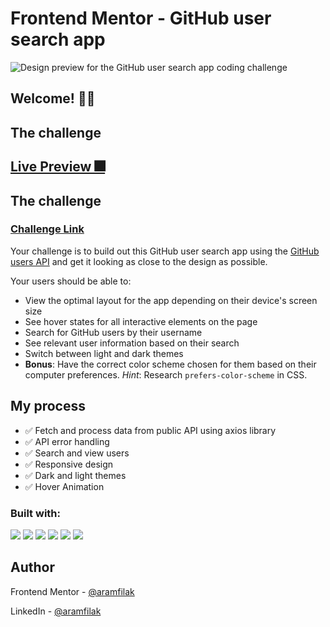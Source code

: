 # Frontend Mentor - GitHub user search app

![Design preview for the GitHub user search app coding challenge](./preview.jpg)

## Welcome! 👋🏻

## The challenge

## [Live Preview 🎆](https://github-user-search-app-ivory.vercel.app)

## The challenge

### [Challenge Link](https://www.frontendmentor.io/challenges/github-user-search-app-Q09YOgaH6)

Your challenge is to build out this GitHub user search app using
the [GitHub users API](https://docs.github.com/en/rest/reference/users#get-a-user) and get it looking as close to the
design as possible.

Your users should be able to:

- View the optimal layout for the app depending on their device's screen size
- See hover states for all interactive elements on the page
- Search for GitHub users by their username
- See relevant user information based on their search
- Switch between light and dark themes
- **Bonus**: Have the correct color scheme chosen for them based on their computer preferences. _Hint_:
  Research `prefers-color-scheme` in CSS.

## My process

- ✅ Fetch and process data from public API using axios library
- ✅ API error handling
- ✅ Search and view users
- ✅ Responsive design
- ✅ Dark and light themes
- ✅ Hover Animation

### Built with:

![](https://img.shields.io/badge/React-20232A?style=for-the-badge&logo=react&logoColor=61DAFB)
![](https://img.shields.io/badge/TypeScript-007ACC?style=for-the-badge&logo=typescript&logoColor=white)
![](https://img.shields.io/badge/Sass-CC6699?style=for-the-badge&logo=sass&logoColor=white)
![](https://img.shields.io/badge/HTML5-E34F26?style=for-the-badge&logo=html5&logoColor=white)
![](https://img.shields.io/badge/WebStorm-000000?style=for-the-badge&logo=WebStorm&logoColor=white)
![](https://img.shields.io/badge/Vite-B73BFE?style=for-the-badge&logo=vite&logoColor=FFD62E)

## Author

Frontend Mentor - [@aramfilak](https://www.frontendmentor.io/profile/aramfilak) 

LinkedIn - [@aramfilak](https://www.linkedin.com/in/aram-filak-b0400022a/) 
